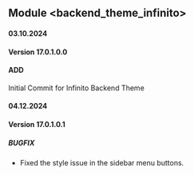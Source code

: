 ## Module <backend_theme_infinito>

#### 03.10.2024
#### Version 17.0.1.0.0
#### ADD
Initial Commit for Infinito Backend Theme

#### 04.12.2024
#### Version 17.0.1.0.1
##### BUGFIX
- Fixed the style issue in the sidebar menu buttons.
